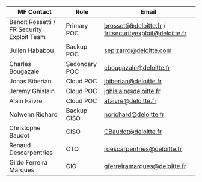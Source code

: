 | MF Contact |Role  | Email |
|--|--|--|
| Benoit Rossetti / FR Security Exploit Team | Primary POC |<brossetti@deloitte.fr> / <fritsecurityexploit@deloitte.fr>  | 
|  Julien Hababou | Backup POC  |  <sepizarro@deloitte.com>  |
Charles Bougazale| Secondary POC |  <cbougazale@deloitte.fr>  |  |
| Jonas Biberian | Cloud POC |<jbiberian@deloitte.fr>  | 
| Jeremy Ghislain | Cloud POC |<jghislain@deloitte.fr>  | 
| Alain Faivre | Cloud POC |<afaivre@deloitte.fr>  | 
| Nolwenn Richard | Backup CISO|	norichard@deloitte.fr
| Christophe Baudot| CISO| CBaudot@deloitte.fr
|Renaud Descarpentries |CTO|	rdescarpentries@deloitte.fr
| Gildo Ferreira Marques | CIO|	gferreiramarques@deloitte.fr|
